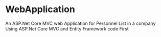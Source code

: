# WebApplication
An  ASP.Net Core MVC web Application for Personnel List in a company
Using ASP.Net Core MVC and Entity Framework code First
